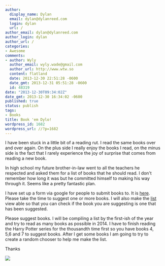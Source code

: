 ```yaml
---
author:
  display_name: Dylan
  email: dylan@dylanreed.com
  login: dylan
  url: /
author_email: dylan@dylanreed.com
author_login: dylan
author_url: /
categories:
- Awesome
comments:
- author: Wyly
  author_email: wyly.wade@gmail.com
  author_url: http://www.wtw.so
  content: flatland
  date: 2013-12-30 22:51:28 -0600
  date_gmt: 2013-12-31 05:51:28 -0600
  id: 48319
date: "2013-12-30T09:34:02Z"
date_gmt: 2013-12-30 16:34:02 -0600
published: true
status: publish
tags:
- Books
title: Book 'em Dylo!
wordpress_id: 1682
wordpress_url: //?p=1682
---
```


I have been stuck in a little bit of a reading rut. I read the same books over and over again. On the plus side I really enjoy the books I read, on the minus side is the fact that I rarely experience the joy of surprise that comes from reading a new book.

In high school my future brother-in-law went to all the teachers he respected and asked them for a list of books that he should read. I don't remember how long it was but he committed himself to making his way through it. Seems like a pretty fantastic plan.

I have set up a form via google for people to submit books to. It is [here][1]. Please take the time to suggest one or more books. I will also make the [list][2] view able so that you can check if the book you are suggesting is one that has been suggested.

   [1]: https://docs.google.com/a/dylanreed.com/forms/d/19iC8VVfX7-5RHDIa3D-pL7mAiU0eFD_6eQW7HtTsd9w/viewform
   [2]: https://docs.google.com/spreadsheet/ccc?key=0AjuRpKKTHJltdEp2WDJSN0hmYWlaeXRSOFRzbWk1T1E&usp=sharing

Please suggest books. I will be compiling a list by the first-ish of the year and try to read as many books as possible in 2014. I have to finish reading the Harry Potter series for the thousandth time first so you have books 4, 5,6 and 7 to suggest books. After I get some books I am going to try to create a random chooser to help me make the list.

Thanks 

[![][3]][4]

   [3]: http://mentalfloss.com/sites/default/files/styles/article_640x430/public/book-it_5.jpg
   [4]: http://www.google.com/imgres?sa=X&espv=210&es_sm=91&biw=1075&bih=1015&tbm=isch&tbnid=-3KzNkTlXFhR-M:&imgrefurl=http://www.thewheelhousereview.com/2012/05/09/hey-guys-lets-start-a-book-club/&docid=f00c7s0pcUfezM&imgurl=http://www.thewheelhousereview.com//media/2012/05/book-it-300x208.jpg&w=300&h=208&ei=AqHBUrq0MKLAyAGQ1IHACw&zoom=1&ved=1t:3588,r:12,s:0,i:117&iact=rc&page=1&tbnh=166&tbnw=240&start=0&ndsp=44&tx=138&ty=61

